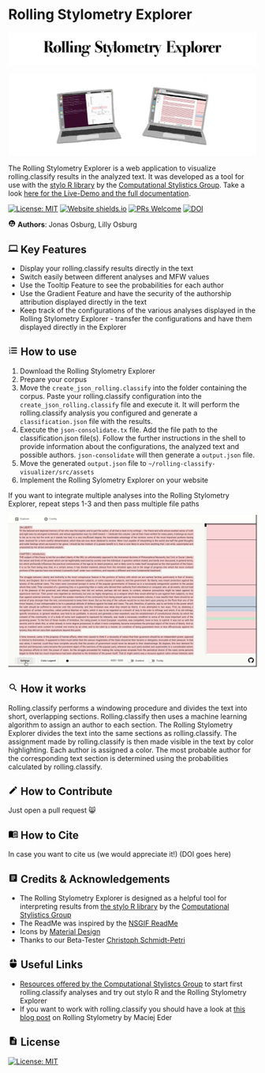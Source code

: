 # Rolling Stylometry Explorer

![banner](docs/header.png)

<p align="center">
<img src="docs/rolling_stylo.gif" width="600">
</p>

The Rolling Stylometry Explorer is a web application to visualize rolling.classify results in the analyzed text. It was developed as a tool for use with the <a href="https://github.com/computationalstylistics/stylo">stylo R library</a> by the <a href="https://computationalstylistics.github.io/">Computational Stylistics Group</a>.
Take a look <a href="https://stylo-explorer.github.io/">here for the Live-Demo and the full documentation</a>.


[![License: MIT](https://img.shields.io/badge/License-MIT-black.svg)](https://opensource.org/licenses/MIT) [![Website shields.io](https://img.shields.io/website-up-down-black-red/http/shields.io.svg)](https://stylo-explorer.jnugh.de/) [![PRs Welcome](https://img.shields.io/badge/PRs-welcome-black.svg?style=flat-square)](http://makeapullrequest.com) <a href="https://doi.org/10.5281/zenodo.4438291"><img src="https://zenodo.org/badge/DOI/10.5281/zenodo.4438291.svg" alt="DOI"></a>


<img src="/docs/baseline_supervised_user_circle_black_48dp.png" width="15"> **Authors**: Jonas Osburg, Lilly Osburg </img>

## <img src="docs/baseline_computer_black_48dp.png" width="20"> Key Features </img>

- Display your rolling.classify results directly in the text
- Switch easily between different analyses and MFW values
- Use the Tooltip Feature to see the probabilities for each author
- Use the Gradient Feature and have the security of the authorship attribution displayed directly in the text
- Keep track of the configurations of the various analyses displayed in the Rolling Stylometry Explorer - transfer the configurations and have them displayed directly in the Explorer

## <img src="docs/baseline_format_list_numbered_black_48dp.png" width="20"> How to use </img>

1. Download the Rolling Stylometry Explorer
2. Prepare your corpus
3. Move the `create_json_rolling.classify` into the folder containing the corpus. Paste your rolling.classify configuration into the `create_json_rolling.classify` file and execute it. It will perform the rolling.classify analysis you configured and generate a `classification.json` file with the results.
4. Execute the `json-consolidate.tx` file. Add the file path to the classification.json file(s). Follow the further instructions in the shell to provide information about the configurations, the analyzed text and possible authors. `json-consolidate` will then generate a `output.json` file.
5. Move the generated `output.json` file to `~/rolling-classify-visualizer/src/assets`
6. Implement the Rolling Sylometry Explorer on your website

If you want to integrate multiple analyses into the Rolling Stylometry Explorer, repeat steps 1-3 and then pass multiple file paths 

<p align="center">
<img src="docs/demo2.gif" width="600">
</p>

## <img src="docs/baseline_search_black_48dp.png" width="20"> How it works </img>

Rolling.classify performs a windowing procedure and divides the text into short, overlapping sections. Rolling.classify then uses a machine learning algorithm to assign an author to each section. The Rolling Stylometry Explorer divides the text into the same sections as rolling.classify. The assignment made by rolling.classify is then made visible in the text by color highlighting. Each author is assigned a color. The most probable author for the corresponding text section is determined using the probabilities calculated by rolling.classify.

## <img src="docs/baseline_create_black_48dp.png" width="20"> How to Contribute </img>
Just open a pull request :smile_cat:

## <img src="docs/baseline_menu_book_black_48dp.png" width="20"> How to Cite </img>
In case you want to cite us (we would appreciate it!)
(DOI goes here)

## <img src="docs/baseline_article_black_48dp.png" width="20"> Credits & Acknowledgements </img>

- The Rolling Stylometry Explorer is designed as a helpful tool for interpreting results from <a href="https://github.com/computationalstylistics/stylo">the stylo R library</a> by the <a href="https://computationalstylistics.github.io/">Computational Stylistics Group</a>
- The ReadMe was inspired by the <a href="https://github.com/NSRare/NSGIF#readme">NSGIF ReadMe</a>
- Icons by <a href="https://material.io/resources/icons">Material Design</a>
- Thanks to our Beta-Tester <a href="https://www.philosophie.kit.edu/mitarbeiter_513.php">Christoph Schmidt-Petri</a>

## <img src="docs/baseline_mouse_black_48dp.png" width="20"> Useful Links </img>

- <a href="https://computationalstylistics.github.io/resources/">Resources offered by the Computational Stylistcs Group</a> to start first rolling.classify analyses and try out stylo R and the Rolling Stylometry Explorer
- If you want to work with rolling.classify you should have a look at <a href="https://computationalstylistics.github.io/blog/rolling_stylometry/">this blog post</a> on Rolling Stylometry by Maciej Eder

## <img src="docs/baseline_description_black_48dp.png" width="20"> License </img>
[![License: MIT](https://img.shields.io/badge/License-MIT-black.svg)](https://opensource.org/licenses/MIT)
